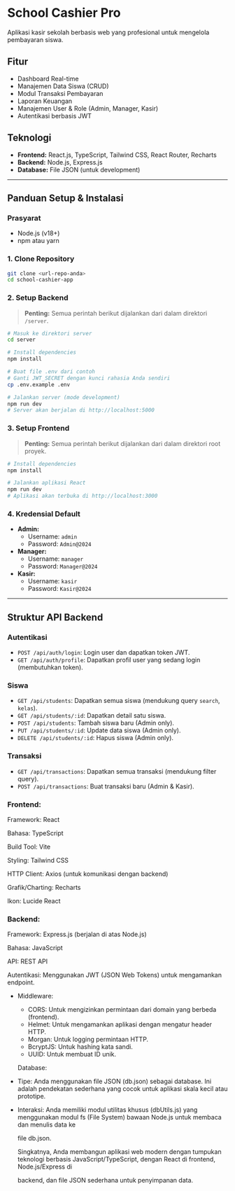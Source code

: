 # School Cashier Pro

Aplikasi kasir sekolah berbasis web yang profesional untuk mengelola pembayaran siswa.

## Fitur

- Dashboard Real-time
- Manajemen Data Siswa (CRUD)
- Modul Transaksi Pembayaran
- Laporan Keuangan
- Manajemen User & Role (Admin, Manager, Kasir)
- Autentikasi berbasis JWT

## Teknologi

- **Frontend:** React.js, TypeScript, Tailwind CSS, React Router, Recharts
- **Backend:** Node.js, Express.js
- **Database:** File JSON (untuk development)

---

## Panduan Setup & Instalasi

### Prasyarat

- Node.js (v18+)
- npm atau yarn

### 1. Clone Repository

```bash
git clone <url-repo-anda>
cd school-cashier-app
```

### 2. Setup Backend

> **Penting:** Semua perintah berikut dijalankan dari dalam direktori `/server`.

```bash
# Masuk ke direktori server
cd server

# Install dependencies
npm install

# Buat file .env dari contoh
# Ganti JWT_SECRET dengan kunci rahasia Anda sendiri
cp .env.example .env

# Jalankan server (mode development)
npm run dev
# Server akan berjalan di http://localhost:5000
```

### 3. Setup Frontend

> **Penting:** Semua perintah berikut dijalankan dari dalam direktori root proyek.

```bash
# Install dependencies
npm install

# Jalankan aplikasi React
npm run dev
# Aplikasi akan terbuka di http://localhost:3000
```

### 4. Kredensial Default

- **Admin:**
  - Username: `admin`
  - Password: `Admin@2024`
- **Manager:**
  - Username: `manager`
  - Password: `Manager@2024`
- **Kasir:**
  - Username: `kasir`
  - Password: `Kasir@2024`

---

## Struktur API Backend

### Autentikasi

- `POST /api/auth/login`: Login user dan dapatkan token JWT.
- `GET /api/auth/profile`: Dapatkan profil user yang sedang login (membutuhkan token).

### Siswa

- `GET /api/students`: Dapatkan semua siswa (mendukung query `search`, `kelas`).
- `GET /api/students/:id`: Dapatkan detail satu siswa.
- `POST /api/students`: Tambah siswa baru (Admin only).
- `PUT /api/students/:id`: Update data siswa (Admin only).
- `DELETE /api/students/:id`: Hapus siswa (Admin only).

### Transaksi

- `GET /api/transactions`: Dapatkan semua transaksi (mendukung filter query).
- `POST /api/transactions`: Buat transaksi baru (Admin & Kasir).

### Frontend:

Framework: React

Bahasa: TypeScript

Build Tool: Vite

Styling: Tailwind CSS

HTTP Client: Axios (untuk komunikasi dengan backend)

Grafik/Charting: Recharts

Ikon: Lucide React

### Backend:

Framework: Express.js (berjalan di atas Node.js)

Bahasa: JavaScript

API: REST API

Autentikasi: Menggunakan JWT (JSON Web Tokens) untuk mengamankan endpoint.

* Middleware:

  * CORS: Untuk mengizinkan permintaan
    dari domain yang berbeda (frontend).
  * Helmet: Untuk mengamankan aplikasi
    dengan mengatur header HTTP.
  * Morgan: Untuk logging permintaan HTTP.
  * BcryptJS: Untuk hashing kata sandi.
  * UUID: Untuk membuat ID unik.

  Database:

* Tipe: Anda menggunakan file JSON (db.json)
  sebagai database. Ini adalah pendekatan sederhana yang cocok untuk aplikasi
  skala kecil atau prototipe.
* Interaksi: Anda memiliki modul utilitas
  khusus (dbUtils.js) yang menggunakan modul fs (File System) bawaan Node.js
  untuk membaca dan menulis data ke

  file db.json.

  Singkatnya, Anda membangun aplikasi web
modern dengan tumpukan teknologi berbasis JavaScript/TypeScript, dengan React
di frontend, Node.js/Express di

  backend, dan file
JSON sederhana untuk penyimpanan data.
